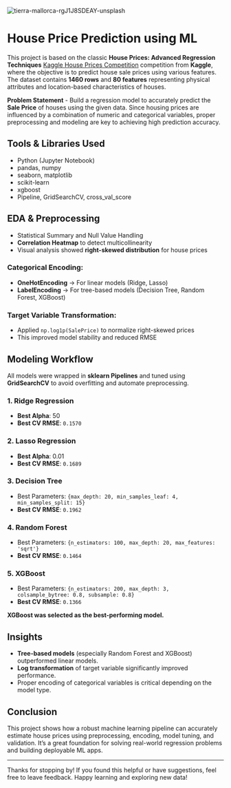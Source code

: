 ![tierra-mallorca-rgJ1J8SDEAY-unsplash](https://github.com/user-attachments/assets/15f10963-f38f-4de1-b5eb-a6d60a155678)


# House Price Prediction using ML

This project is based on the classic **House Prices: Advanced Regression Techniques** [Kaggle House Prices Competition](https://www.kaggle.com/c/house-prices-advanced-regression-techniques) competition from **Kaggle**, where the objective is to predict house sale prices using various features. The dataset contains **1460 rows** and **80 features** representing physical attributes and location-based characteristics of houses.

**Problem Statement** - Build a regression model to accurately predict the **Sale Price** of houses using the given data. Since housing prices are influenced by a combination of numeric and categorical variables, proper preprocessing and modeling are key to achieving high prediction accuracy.


## Tools & Libraries Used

* Python (Jupyter Notebook)
* pandas, numpy
* seaborn, matplotlib
* scikit-learn
* xgboost
* Pipeline, GridSearchCV, cross\_val\_score


## EDA & Preprocessing

* Statistical Summary and Null Value Handling
* **Correlation Heatmap** to detect multicollinearity
* Visual analysis showed **right-skewed distribution** for house prices

### Categorical Encoding:

* **OneHotEncoding** → For linear models (Ridge, Lasso)
* **LabelEncoding** → For tree-based models (Decision Tree, Random Forest, XGBoost)

### Target Variable Transformation:

* Applied `np.log1p(SalePrice)` to normalize right-skewed prices
* This improved model stability and reduced RMSE


## Modeling Workflow

All models were wrapped in **sklearn Pipelines** and tuned using **GridSearchCV** to avoid overfitting and automate preprocessing.

### 1. Ridge Regression

* **Best Alpha**: 50
* **Best CV RMSE**: `0.1570`

### 2. Lasso Regression

* **Best Alpha**: 0.01
* **Best CV RMSE**: `0.1689`

### 3. Decision Tree

* Best Parameters:
  `{max_depth: 20, min_samples_leaf: 4, min_samples_split: 15}`
* **Best CV RMSE**: `0.1962`

### 4. Random Forest

* Best Parameters:
  `{n_estimators: 100, max_depth: 20, max_features: 'sqrt'}`
* **Best CV RMSE**: `0.1464`

### 5. XGBoost

* Best Parameters:
  `{n_estimators: 200, max_depth: 3, colsample_bytree: 0.8, subsample: 0.8}`
* **Best CV RMSE**: `0.1366`

**XGBoost was selected as the best-performing model.**


## Insights

* **Tree-based models** (especially Random Forest and XGBoost) outperformed linear models.
* **Log transformation** of target variable significantly improved performance.
* Proper encoding of categorical variables is critical depending on the model type.



## Conclusion

This project shows how a robust machine learning pipeline can accurately estimate house prices using preprocessing, encoding, model tuning, and validation. It’s a great foundation for solving real-world regression problems and building deployable ML apps.



---

Thanks for stopping by! If you found this helpful or have suggestions, feel free to leave feedback. Happy learning and exploring new data!

